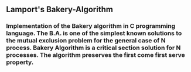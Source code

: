 ## Lamport's Bakery-Algorithm

### Implementation of the Bakery algorithm in C programming language. The B.A. is one of the simplest known solutions to the mutual exclusion problem for the general case of N process. Bakery Algorithm is a critical section solution for N processes. The algorithm preserves the first come first serve property.
